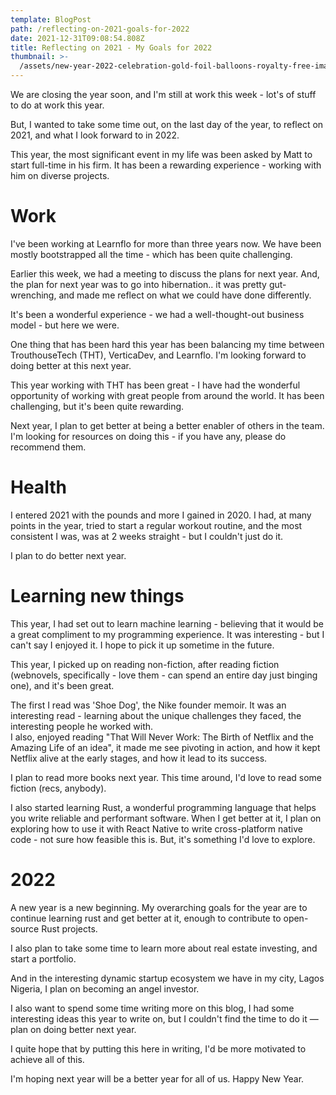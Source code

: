 ```yaml
---
template: BlogPost
path: /reflecting-on-2021-goals-for-2022
date: 2021-12-31T09:08:54.808Z
title: Reflecting on 2021 - My Goals for 2022
thumbnail: >-
  /assets/new-year-2022-celebration-gold-foil-balloons-royalty-free-image-1639158747.jpg
---
```

<!--StartFragment-->

We are closing the year soon, and I'm still at work this week - lot's of stuff to do at work this year. 

But, I wanted to take some time out, on the last day of the year, to reflect on 2021, and what I look forward to in 2022. 

This year, the most significant event in my life was been asked by Matt to start full-time in his firm. It has been a rewarding experience - working with him on diverse projects. 







# Work

I've been working at Learnflo for more than three years now. We have been mostly bootstrapped all the time - which has been quite challenging. 

Earlier this week, we had a meeting to discuss the plans for next year. And, the plan for next year was to go into hibernation.. it was pretty gut-wrenching, and made me reflect on what we could have done differently.

It's been a wonderful experience - we had a well-thought-out business model - but here we were. 

One thing that has been hard this year has been balancing my time between TrouthouseTech (THT), VerticaDev, and Learnflo. I'm looking forward to doing better at this next year.

This year working with THT has been great - I have had the wonderful opportunity of working with great people from around the world. It has been challenging, but it's been quite rewarding. 

Next year, I plan to get better at being a better enabler of others in the team. I'm looking for resources on doing this - if you have any, please do recommend them. 







# Health

I entered 2021 with the pounds and more I gained in 2020. I had, at many points in the year, tried to start a regular workout routine, and the most consistent I was, was at 2 weeks straight - but I couldn't just do it. 

I plan to do better next year. 





# Learning new things

This year, I had set out to learn machine learning - believing that it would be a great compliment to my programming experience.  It was interesting - but I can't say I enjoyed it. I hope to pick it up sometime in the future. 

This year, I picked up on reading non-fiction, after reading fiction (webnovels, specifically - love them - can spend an entire day just binging one), and it's been great.  

The first I read was 'Shoe Dog', the Nike founder memoir. It was an interesting read - learning about the unique challenges they faced, the interesting people he worked with. \
I also, enjoyed reading "That Will Never Work: The Birth of Netflix and the Amazing Life of an idea", it made me see pivoting in action, and how it kept Netflix alive at the early stages, and how it lead to its success. 

I plan to read more books next year. This time around, I'd love to read some fiction (recs, anybody). 

I also started learning Rust, a wonderful programming language that helps you write reliable and performant software. When I get better at it, I plan on exploring how to use it with React Native to write cross-platform native code - not sure how feasible this is. But, it's something I'd love to explore. 







# 2022

A new year is a new beginning. My overarching goals for the year are to continue learning rust and get better at it,     enough to contribute to open-source Rust projects. 

I also plan to take some time to learn more about real estate investing, and start a portfolio. 

And in the interesting dynamic startup ecosystem we have in my city, Lagos Nigeria, I plan on becoming an angel investor.  

I also want to spend some time writing more on this blog, I had some interesting ideas this year to write on, but I couldn't find the time to do it — plan on doing better next year. 

I quite hope that by putting this here in writing, I'd be more motivated to achieve all of this. 

I'm hoping next year will be a better year for all of us. Happy New Year.

<!--EndFragment-->
